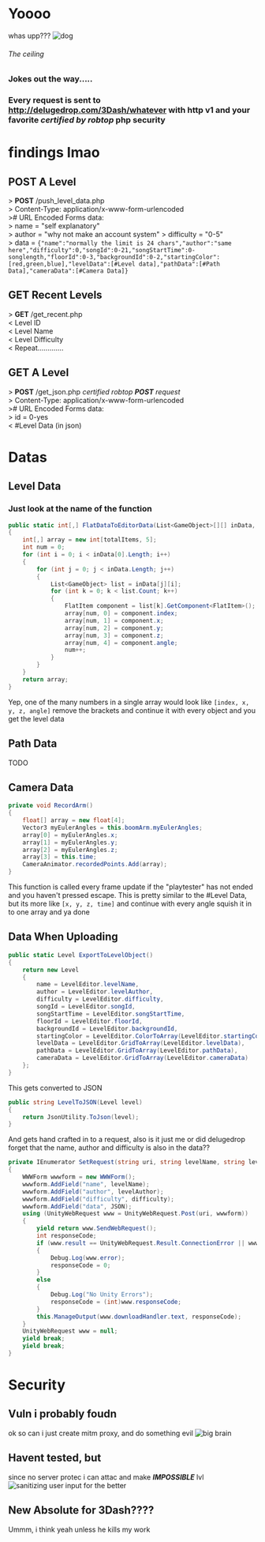 # Yoooo
whas upp??? 
![dog](https://imgs.search.brave.com/h6cXzBdjQLJeVel33pPYteS4IduQxcniXfQM1G_1dME/rs:fit:1200:720:1/g:ce/aHR0cHM6Ly9pLnl0/aW1nLmNvbS92aS95/UXBKdnBjSlR1by9t/YXhyZXNkZWZhdWx0/LmpwZw)
###### The ceiling
### Jokes out the way.....
  

### Every request is sent to http://delugedrop.com/3Dash/whatever with http v1 and your favorite *certified by robtop* php security

# findings lmao
## POST A Level
\> **POST** /push_level_data.php  
\> Content-Type: application/x-www-form-urlencoded  
\># URL Encoded Forms data:  
\> name = "self explanatory"  
\> author = "why not make an account system"
\> difficulty = "0-5"  
\> data = `{"name":"normally the limit is 24 chars","author":"same here","difficulty":0,"songId":0-21,"songStartTime":0-songlength,"floorId":0-3,"backgroundId":0-2,"startingColor":[red,green,blue],"levelData":[#Level data],"pathData":[#Path Data],"cameraData":[#Camera Data]}` 

## GET Recent Levels
\> **GET** /get_recent.php  
< Level ID  
< Level Name  
< Level Difficulty  
< Repeat.............  

## GET A Level
\> **POST** /get_json.php *certified robtop **POST** request*  
\> Content-Type: application/x-www-form-urlencoded  
\># URL Encoded Forms data:  
\> id = 0-yes  
< #Level Data (in json)  

# Datas

## Level Data
### Just look at the name of the function
```csharp
public static int[,] FlatDataToEditorData(List<GameObject>[][] inData, int totalItems)
{
	int[,] array = new int[totalItems, 5];
	int num = 0;
	for (int i = 0; i < inData[0].Length; i++)
	{
		for (int j = 0; j < inData.Length; j++)
		{
			List<GameObject> list = inData[j][i];
			for (int k = 0; k < list.Count; k++)
			{
				FlatItem component = list[k].GetComponent<FlatItem>();
				array[num, 0] = component.index;
				array[num, 1] = component.x;
				array[num, 2] = component.y;
				array[num, 3] = component.z;
				array[num, 4] = component.angle;
				num++;
			}
		}
	}
	return array;
}
```
Yep, one of the many numbers in a single array would look like `[index, x, y, z, angle]`
remove the brackets and continue it with every object and you get the level data

## Path Data
TODO

## Camera Data
```csharp
private void RecordArm()
{
	float[] array = new float[4];
	Vector3 myEulerAngles = this.boomArm.myEulerAngles;
	array[0] = myEulerAngles.x;
	array[1] = myEulerAngles.y;
	array[2] = myEulerAngles.z;
	array[3] = this.time;
	CameraAnimator.recordedPoints.Add(array);
}
```
This function is called every frame update if the "playtester" has not ended and you haven't pressed escape.
This is pretty similar to the #Level Data, but its more like `[x, y, z, time]` and
continue with every angle squish it in to one array and ya done

## Data When Uploading
```csharp
public static Level ExportToLevelObject()
{
	return new Level
	{
		name = LevelEditor.levelName,
		author = LevelEditor.levelAuthor,
		difficulty = LevelEditor.difficulty,
		songId = LevelEditor.songId,
		songStartTime = LevelEditor.songStartTime,
		floorId = LevelEditor.floorId,
		backgroundId = LevelEditor.backgroundId,
		startingColor = LevelEditor.ColorToArray(LevelEditor.startingColor),
		levelData = LevelEditor.GridToArray(LevelEditor.levelData),
		pathData = LevelEditor.GridToArray(LevelEditor.pathData),
		cameraData = LevelEditor.GridToArray(LevelEditor.cameraData)
	};
}
```
This gets converted to JSON
```csharp
public string LevelToJSON(Level level)
{
	return JsonUtility.ToJson(level);
}
```
And gets hand crafted in to a request, also is it just me or did delugedrop forget that the name, author and difficulty is also in the data??
```csharp
private IEnumerator SetRequest(string uri, string levelName, string levelAuthor, int difficulty, string JSON)
{
	WWWForm wwwform = new WWWForm();
	wwwform.AddField("name", levelName);
	wwwform.AddField("author", levelAuthor);
	wwwform.AddField("difficulty", difficulty);
	wwwform.AddField("data", JSON);
	using (UnityWebRequest www = UnityWebRequest.Post(uri, wwwform))
	{
		yield return www.SendWebRequest();
		int responseCode;
		if (www.result == UnityWebRequest.Result.ConnectionError || www.result ==UnityWebRequest.Result.DataProcessingError || www.result ==UnityWebRequest.Result.ProtocolError)
		{
			Debug.Log(www.error);
			responseCode = 0;
		}
		else
		{
			Debug.Log("No Unity Errors");
			responseCode = (int)www.responseCode;
		}
		this.ManageOutput(www.downloadHandler.text, responseCode);
	}
	UnityWebRequest www = null;
	yield break;
	yield break;
}
```

# Security
## Vuln i probably foudn
ok so can i just create mitm proxy, and do something evil 
![big brain](https://en.forum.tribalwars2.com/data/avatars/o/5/5424.jpg?1598231572)
## Havent tested, but
since no server protec i can attac and make ***IMPOSSIBLE*** lvl
![sanitizing user input for the better](https://i.imgur.com/cmp3z6z.png)

## New Absolute for 3Dash????
Ummm, i think yeah unless he kills my work